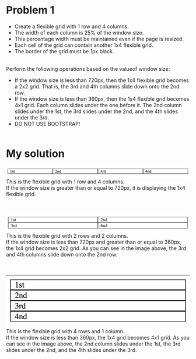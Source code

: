 # Problem 1

- Create a flexible grid with 1 row and 4 columns.
- The width of each column is 25% of the window size. 
- This percentage width must be maintained even if the page is resized.
- Each cell of the grid can contain another 1x4 flexible grid.
- The border of the grid must be 1px black.

</br>
Perform the following operations based on the valueof window size:

- If the window size is less than 720px, then the 1x4 flexible grid becomes a 2x2 grid. That is, the 3rd and 4th columns slide down onto the 2nd row.
- If the window size is less than 360px, then the 1x4 flexible grid becomes 4x1 grid. Each column slides under the one before it. The 2nd column slides under the 1st, the 3rd slides under the 2nd, and the 4th slides under the 3rd.
- DO NOT USE BOOTSTRAP!
</br></br>

# My solution
![Sketch](/images/1x4.png)
This is the flexible grid with 1 row and 4 columns.</br>
If the window size is greater than or equal to 720px, it is displaying the 1x4 flexible grid.
</br></br></br>

![Sketch](/images/2x2.png)
This is the flexible grid with 2 rows and 2 columns.</br>
If the window size is less than 720px and greater than or equal to 360px, the 1x4 grid becomes 2x2 grid. As you can see in the image above, the 3rd and 4th columns slide down onto the 2nd row.
</br></br></br>

![Sketch](/images/4x1.png)</br>
This is the flexible grid with 4 rows and 1 column.</br>
If the window size is less than 360px, the 1x4 grid becomes 4x1 grid. As you can see in the image above, the 2nd column slides under the 1st, the 3rd slides under the 2nd, and the 4th slides under the 3rd.
